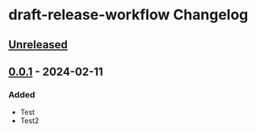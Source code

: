 <!-- Keep a Changelog guide -> https://keepachangelog.com -->

# draft-release-workflow Changelog

## [Unreleased]

## [0.0.1] - 2024-02-11

### Added

- Test
- Test2

[Unreleased]: https://github.com/Lohni/draft-release-workflow/compare/v0.0.1...HEAD
[0.0.1]: https://github.com/Lohni/draft-release-workflow/commits/v0.0.1
